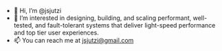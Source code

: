 - 👋 Hi, I’m @jsjutzi
- 👀 I’m interested in designing, building, and scaling performant, well-tested, and fault-tolerant systems that deliver light-speed performance and top tier user experiences.
- 📫 You can reach me at jsjutzi@gmail.com

<!---
jsjutzi/jsjutzi is a ✨ special ✨ repository because its `README.md` (this file) appears on your GitHub profile.
You can click the Preview link to take a look at your changes.
--->
